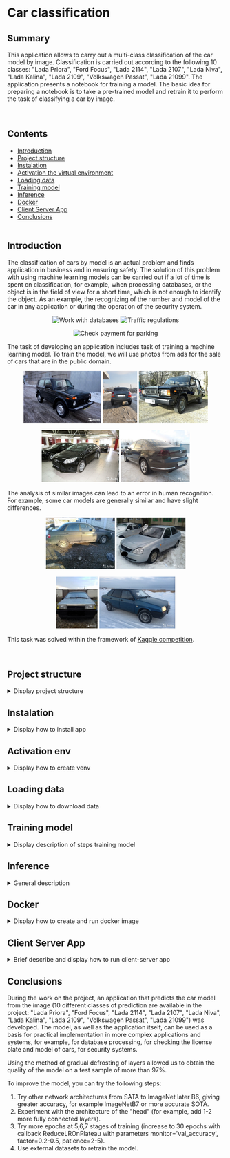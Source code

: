 # Car classification


## Summary

<p>This application allows to carry out a multi-class classification of the car model by image. Classification is carried out according to the following 10 classes: "Lada Priora", "Ford Focus", "Lada 2114", "Lada 2107", "Lada Niva", "Lada Kalina", "Lada 2109", "Volkswagen Passat", "Lada 21099". The application presents a notebook for training a model. The basic idea for preparing a notebook is to take a pre-trained model and retrain it to perform the task of classifying a car by image.</p><br>


## Contents

* [Introduction](README.md#Introduction)
* [Project structure](README.md#Project-structure)
* [Instalation](README.md#Instalation)
* [Activation the virtual environment](README.md#Activation-env)
* [Loading data](README.md#Loading-data)
* [Training model](README.md#Training-model)
* [Inference](README.md#Inference)
* [Docker](README.md#Docker)
* [Client Server App](README.md#Client-Server-App)
* [Conclusions](README.md#Conclusions) <br><br>


## Introduction
<p>
The classification of cars by model is an actual problem and finds application in business and in ensuring safety. The solution of this problem with using machine learning models can be carried out if a lot of time is spent on classification, for example, when processing databases, or the object is in the field of view for a short time, which is not enough to identify the object. As an example, the recognizing of the number and model of the car in any application or during the operation of the security system.<br>

<p align="center">
  <img src="https://volokno.kz/wa-data/public/shop/products/09/10/1009/images/2358/2358.970.jpg" height="200" title="Work with databases">
  <img src="https://news-ru.gismeteo.st/2020/07/shutterstock_443707396-640x427.jpg" height="200" title="Traffic regulations">
</p>
<p align="center">
  <img src="https://avatars.mds.yandex.net/i?id=a7700bda361df26e6eb36d4c9c4a09cc-4080622-images-thumbs&ref=rim&n=33&w=281&h=188" height="200" title="Check payment for parking">
</p>

The task of developing an application includes task of training a machine learning model. To train the model, we will use photos from ads for the sale of cars that are in the public domain.

<p align="center">
  <img src="data/test_imgs_for_pred/352.jpg" height="120" title="lada_niva">
  <img src="data/test_imgs_for_pred/667.jpg" height="120" title="lada_kalina">
  <img src="data/test_imgs_for_pred/3258.jpg" height="120" title="lada_2107">
</p>

<p align="center">
  <img src="data/test_imgs_for_pred/65444.jpg" height="120" title="ford_focus">
  <img src="data/test_imgs_for_pred/4694.jpg" height="120" title="volkswagen_passat">
</p>

The analysis of similar images can lead to an error in human recognition. For example, some car models are generally similar and have slight differences. 

<p align="center">
  <img src="data/test_imgs_for_pred/3201.jpg" height="120" title="lada_2110">
  <img src="data/test_imgs_for_pred/4052.jpg" height="120" title="lada_priora">
</p>
<p align="center">
  <img src="data/test_imgs_for_pred/8846.jpg" height="120" title="2109">
  <img src="data/test_imgs_for_pred/295500.jpg" height="120" title="21099">
</p>

 This task was solved within the framework of [Kaggle competition](https://www.kaggle.com/competitions/sf-dl-car-classification).
</p><br>


## Project structure

<details>
<summary>Display project structure </summary> <br>

```Python
car_clf  
├── .gitignore  
├── .venv  
│   └── ...  
├── config  
│   └── data_config.json    ## congiguration file  
├── data  
│   ├── best_models         ## save best model during train
│   ├── inputs_for_train    ## folder for data
│   │   ├── test_upload     ## folder for test data
│   │   ├── train           ## folder for train data
│   │   ├── sample-submission.csv  ## ex file for kaggle submission
│   │   └── train.csv  
│   ├── outputs_from_train  ## folder for saved graph
│   ├── test_imgs_for_pred  ## folder with few samples in test_upload
│   └── sf-dl-car-classification.zip ## uploaded zip train dataset 
├── models                  ## folder for trained model
│   ├── weights_step_1.hdf5  
│   ├── ...  
│   └── weights_step_7.hdf5  
├── notebooks               ## notebook for create train models
│   ├── 01_notebook_train_model.ipynb  
│   ├── 02_colab_notebook_train_model.ipynb  ## colab notebook
│   └── 03_car-clf-nn-2021_OLD_ver.ipynb  
├── utils  
│   ├── __ init __.py  
│   ├── functions.py  
│   ├── functions_with_keras.py  
│   ├── generators.py  
│   ├── model.py  
│   ├── predictions.py  
│   └── read_config.py
├── client.py  
├── Dockerfile  
├── main.py  
├── readme.md  
├── requirements.txt  
└── server.py
```

</details>


## Instalation

<details>
<summary> Display how to install app </summary> <br>

<p> This section provides a sequence of steps for installing and launching the application. <br>

```Python
# 1. Clone repository
git clone https://github.com/ostrebko/car_clf.git

# 2. Go to the new directory:
cd car_clf

# 3. Activate the virtual environment in which you plan to launch the application (we will use VsCode)

# 4. Install requirements:
pip install -r requirements.txt

# 5. Create predicts of detection blastospores with main.py or create & run main.exe (in windows).
python main.py
```

</details>


## Activation env

<details>
<summary>Display how to create venv </summary> <br>

```Python
# Steps to activate the virtual environment in which you plan to launch the application in VsCode:
# 1. Run VS Code as an administrator, go to the project directory in PowerShell, execute the code below, the env folder containing the virtual environment files will appear
python -m venv .venv

# or you may tap -> Ctrl+Shift+P , then press -> Python: Select Interpreter (we use venv), choose 'Python 3.хх.хх ... Global' for create the virtual environment with GUI of VS Code.

# 2. To change the policy, in PowerShell type
Set-ExecutionPolicy -ExecutionPolicy RemoteSigned -Scope CurrentUser

# 3. Enter the environment folder (env), run the command
.venv/Scripts/Activate.ps1

# 4a. An environment marker (env) will appear at the beginning of the line in PowerShell, but VS Code may still not know anything about it. Press Ctrl+Shift+P, type Python: Select Interpreter
# Specify the desired path to python.exe in the env environment folder, this will be displayed at the bottom of the status bar. Now you can install modules only for a specific project.

# 4b. For VSCode, your Jupyter kernel is not necessarily using the same python interpreter you're using at the command line but if you have special libs you may need to using your notebook in created virtual environment.
# For using your notebook in created virtual environment install ipykernel:
pip install ipykernel
# then tap Ctrl+Shift+P to open the Command Palette, and select "Notebook: Select Notebook Kernel" ->
# -> Select another kernel -> Python Environments -> choose the interpreter you're using at the terminal (we create virtual environment with name: .venv)

# 5. If you need to exit, then execute deactivate in PowerShell, and return to global in the interpreter selection.
```

</details>


## Loading data

<details>
<summary> Display how to download data </summary> <br>

<p>Before training the model, it's necessary to download training dataset. **Attention**, it requires **1,66 Gb** of free disk spaces.</p>
<p>If you want to train the model in local machine, go to the [**Kaggle web page**](https://www.kaggle.com/competitions/sf-dl-car-classification/data/) in your browser and tap **Download All**, the file *'sf-dl-car-classification.zip'* will start downloading. Then move downloaded *'sf-dl-car-classification.zip'* in 'data' folder of the cloned project.</p>
<p>If you use notebook **'02_colab_notebook_train_model.ipynb'** for train model with Google Colab, you don't need to download data to local machine. Notebook consist cells with code to download *'sf-dl-car-classification.zip'* into cloned project in Goole Colab environment.</p>
<p>You also may to use Kaggle API to download -> *'kaggle competitions download -c sf-dl-car-classification'* 
(see. [Kaggle API in github](https://github.com/Kaggle/kaggle-api) ).</p>
<p>To unzip *'sf-dl-car-classification.zip'* into cloned project use the corresponding notebook cells.</p>

</details>


## Training model

<details>
<summary>Display description of steps training model </summary> <br>

<p>Basic steps of model preparation:</p>

1. Installing and importing the necessary libraries, functions and classes, fixing seed values, creating the necessary folders for data and saving results and unpacking the 'sf-dl-car-classification' archive.zip' (if not done earlier);  
Note: [Solving a possible error in Keras](https://discuss.tensorflow.org/t/using-efficientnetb0-and-save-model-will-result-unable-to-serialize-2-0896919-2-1128857-2-1081853-to-json-unrecognized-type-class-tensorflow-python-framework-ops-eagertensor/12518/9)  
2. Conducting a brief EDA, including analysis of available images;
3. Сreating a data augmentation object (using the **Albumentations** library) and creating data generators (using the **ImageDataAugmentor** library) to feed data in batches to the model during training;
4. The **Transfer-Learning** technique was used to create the model. As a basis, **EfficientNetB6** was loaded with the exception of fully connected layers (excluding the "head"). Instead of the excluded layers, fully connected layers were completed for our task. To create a model for training, the **ModelForTrain** class was written with a calling *build_model* method;  
5. The model training was based on the **Fine-Tuning** technique: the model training was carried out with gradual defrosting of the model layers and consisted of several steps (step):  
    **Step 1** - training of layer weights only for the "head", with constant EfficientNetB6 weights (after this step, the accuracy on the training sample exceeds 50%, on the test sample exceeds 60%). Since in the future the weights will be retrained when the model is defrosted, a small number of training epochs were selected at this stage. Note: The accuracy on the training sample turns out to be worse than the accuracy on the test sample, but by the 5th epoch, the accuracy of the test sample ceases to improve, and the accuracy of the training sample grows faster (see. Train history of accuracy and loss in Pic.1).<br>

    <p align="center">
      <img src="data/outputs_from_train/step_1_acc_train.png" height="240" title="history_acc_train step_1">
      <img src="data/outputs_from_train/step_1_loss_train.png" height="240" title="history_loss_train step_1">
    </p> 

    **Step 2-4** - training with gradual defrosting of body weights (i.e. layers of EfficientNetB6). Step 2: defrost 1/2 from all layers EfficientNetB6, training 10 epochs; Step 3: defrost 3/4 from all layers EfficientNetB6, training 10 epochs; Step 4: defrost all layers EfficientNetB6, training 10 epochs.<br> 
    Learning outcomes in steps 2-4:<br>
    The best convergence of the training and test samples is achieved after **Step 2** (defrosting 1/2 of all the layers of EfficientNetB6) at the 10th epoch and is slightly more than 90%. At this stage, you can try a larger number of epochs (30-50 epochs) with a gradual (according to the schedule or according to the condition of non-exaggeration of val_accuracy) decrease in the Learning Rate. But since in Colab the training time is limited by the amount of GPU usage time and the layers will be unfrozen further, respectively, the trained weights will still change, it was decided not to work in this direction.<br>

    <p align="center">
      <img src="data/outputs_from_train/step_2_acc_train.png" height="240" title="history_acc_train step_2">
      <img src="data/outputs_from_train/step_2_loss_train.png" height="240" title="history_loss_train step_2">
    </p> 

    At **step 3**, 3/4 of all layers was defrosted and 10 epochs trained.<br>

    <p align="center">
      <img src="data/outputs_from_train/step_3_acc_train.png" height="240" title="history_acc_train step_3">
      <img src="data/outputs_from_train/step_3_loss_train.png" height="240" title="history_loss_train step_3">
    </p> 

    At **step 4**, all base_model layers (all EfficientNetB6 layers) was defrosted and 10 epochs trained.<br>

    <p align="center">
      <img src="data/outputs_from_train/step_4_acc_train.png" height="240" title="history_acc_train step_4">
      <img src="data/outputs_from_train/step_4_loss_train.png" height="240" title="history_loss_train step_4">
    </p> 

    After **Step 3** the accuracy and loss of train and test dataset are diverge, but accuracy on test dataset has a better value than in the previous **Step 2** (see Pic.3). So we try to defrost all layers and train **Step 4**. After **Step 4** it can be seen that the accuracy and loss of train and test dataset are diverge less. The test accuracy continues to grow, and loss continues to continues to decrease. So it time to try **Step 5** to get better training results.<br>

    **Steps 5, 6, 7**: At these steps, in order to increase the accuracy of training the model, the size of the submitted images is increased by 2 times (from 224x228 to 448x448 dots). Learning occurs with all unfrozen layers, but the learning rate changes: **Step 5**: LR=1e-5, 8 epochs; **Step 6**: LR=1e-5, 6 epochs (cause Colab disabling GPU); **Step 7** LR=1e-6, 10 epochs. Note: On **Step 6**, it was decided to add 6 epochs without changing the parameters of **Step 5**.<br>
    It is important to note that when the image is enlarged by 2 times, the training time has increased by about 3-4 times and the training of 10 epochs of each step stretches to about 6.5 hours. Due to the fact that Google Colab has a limit on the operation of one session with the GPU, **Step 5** and **Step 6** were separated. If you can to train 20 epoch without stopping train, change: config.EPOCHS = 20 and skip **Step 6**.<br>
    At **Step 7**, the only *patience* parameter in the callback *ReduceLROnPlateau* was changed from 3 to 2.<br>

    6. To possibly improve the prediction quality of the model on a validation sample, the **Test Time Augmentations** technique was used, which is based on small changes in the validation sample data (augmentation of the validation sample) and averaging of the predictions obtained (small changes can help to the model correctly predict the image class).<br>

<p>To optimize the code, functions and classes were written, including:</p>

- recording the parameters used in data_config.json and it's import into a notebook;
- the function of creating data generators;
- model architecture definition class;
- the function of assembling the callbacks list when training the model;
- functions for saving and displaying accuracy and loss training graphs by epoch for analyzing the quality of model training;
- the function of saving the model to a separate project folder;
- the function of predicting the class of the photo (inference of the model) in demo mode and with manual input of the image path.

The results of the model prediction on the validation sample are presented in the file submission.csv.
Since when training the model, files are obtained in large volume (up to 450 MB), their weights are laid out in [cloud storage](https://drive.google.com/drive/folders/1myedVEqymkIYCOzOj18ChFHfSvswdRv1). To conduct training on a laptop or inference, they must be placed in the 'models' folder.<br>

Model training can be done in Google Colab. A notebook '02_colab_notebook_train_model.ipynb' has been prepared for the project for this purpose, with cloning the project and uploading training data to the Google Colab virtual environment.<br>

</details>


## Inference

<details>
<summary>General description </summary> <br>

<p>The term inference in this project means proving multi-classification of car images with trained model. The application gets to the entrance image, converts image to an array for feeding to the model input and makes a prediction with trained model.</p>  

<p>To carry out an inference perform in the terminal:</p>

```Python
python main.py
```

<p>Then follow the prompts and choose the mode of operation of the program: demonstration mode or manual input of the image path.</p>

</details>


## Docker
<details>

<summary> Display how to create and run docker image  </summary> <br>

```Python
# 1. Create a new image (its size is approximately 3.5 Gb)
docker build -t car_clf .

# 2. Run image in container.
docker run --rm -v $PWD/data/test_imgs_for_pred/:/data/test_imgs_for_pred  --name car_clf car_clf

# 3. The created container will be automatically deleted 
# after executing a sequence of commands from the Dockerfile.  
# Delete the container and image after usage
docker rmi car_clf
```
</details>


## Client Server App
<details>

<summary> Brief describe and display how to run client-server app </summary> <br>

The **client-server** application is developed using Flask.  
The **client.py** application accepts the image path (full or relative) as input. The image is read into a variable, then converted to bytes type data and then to string type. A post request (sending converted json data) is made to the local server (*http://localhost:5000*) with endpoint *'predict'*. After processing the request by the server, if the status code is 200, the client returns the predicted number and class name for the image, else return status code from server and message 'Check your request'.  

The **server.py** application implements:  

- loading a configuration file and a dictionary of paths;
- loading the trained model;
- processing of post-request data into a tensor accepted as input by the model;
- prediction of the number and class name of the car image;
- processing the post-request and sending a response to the client application.

The application is launched on the localhost:5000 with an endpoint *'/predict'*.

Steps to run **client-server** application:
- вefore running apps activate virtual environment (see sect. 'Activation env').
- run **server.py** application:

```Python
python server.py
```
- open another terminal and run **client.py** application:

```Python
python client.py
```
- input full img path or relative image path in this project
- to close server press *'CTRL+C'*

</details>


## Conclusions

<p>During the work on the project, an application that predicts the car model from the image (10 different classes of prediction are available in the project: "Lada Priora", "Ford Focus", "Lada 2114", "Lada 2107", "Lada Niva", "Lada Kalina", "Lada 2109", "Volkswagen Passat", "Lada 21099") was developed. The model, as well as the application itself, can be used as a basis for practical implementation in more complex applications and systems, for example, for database processing, for checking the license plate and model of cars, for security systems.</p>  

Using the method of gradual defrosting of layers allowed us to obtain the quality of the model on a test sample of more than 97%.


<p>To improve the model, you can try the following steps:</p>

1. Try other network architectures from SATA to ImageNet later B6, giving greater accuracy, for example ImageNetB7 or more accurate SOTA.
2. Experiment with the architecture of the "head" (for example, add 1-2 more fully connected layers).
3. Try more epochs at 5,6,7 stages of training (increase to 30 epochs with callback ReduceLROnPlateau with parameters monitor='val_accuracy', factor=0.2-0.5, patience=2-5).
4. Use external datasets to retrain the model.